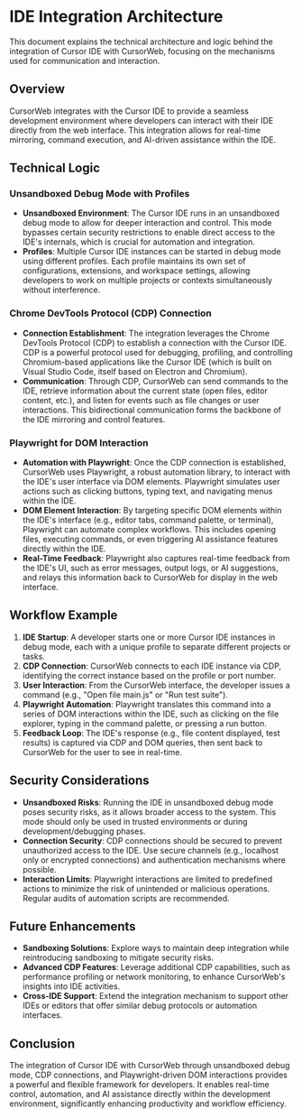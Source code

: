 # IDE Integration Architecture

This document explains the technical architecture and logic behind the integration of Cursor IDE with CursorWeb, focusing on the mechanisms used for communication and interaction.

## Overview

CursorWeb integrates with the Cursor IDE to provide a seamless development environment where developers can interact with their IDE directly from the web interface. This integration allows for real-time mirroring, command execution, and AI-driven assistance within the IDE.

## Technical Logic

### Unsandboxed Debug Mode with Profiles

- **Unsandboxed Environment**: The Cursor IDE runs in an unsandboxed debug mode to allow for deeper interaction and control. This mode bypasses certain security restrictions to enable direct access to the IDE's internals, which is crucial for automation and integration.
- **Profiles**: Multiple Cursor IDE instances can be started in debug mode using different profiles. Each profile maintains its own set of configurations, extensions, and workspace settings, allowing developers to work on multiple projects or contexts simultaneously without interference.

### Chrome DevTools Protocol (CDP) Connection

- **Connection Establishment**: The integration leverages the Chrome DevTools Protocol (CDP) to establish a connection with the Cursor IDE. CDP is a powerful protocol used for debugging, profiling, and controlling Chromium-based applications like the Cursor IDE (which is built on Visual Studio Code, itself based on Electron and Chromium).
- **Communication**: Through CDP, CursorWeb can send commands to the IDE, retrieve information about the current state (open files, editor content, etc.), and listen for events such as file changes or user interactions. This bidirectional communication forms the backbone of the IDE mirroring and control features.

### Playwright for DOM Interaction

- **Automation with Playwright**: Once the CDP connection is established, CursorWeb uses Playwright, a robust automation library, to interact with the IDE's user interface via DOM elements. Playwright simulates user actions such as clicking buttons, typing text, and navigating menus within the IDE.
- **DOM Element Interaction**: By targeting specific DOM elements within the IDE's interface (e.g., editor tabs, command palette, or terminal), Playwright can automate complex workflows. This includes opening files, executing commands, or even triggering AI assistance features directly within the IDE.
- **Real-Time Feedback**: Playwright also captures real-time feedback from the IDE's UI, such as error messages, output logs, or AI suggestions, and relays this information back to CursorWeb for display in the web interface.

## Workflow Example

1. **IDE Startup**: A developer starts one or more Cursor IDE instances in debug mode, each with a unique profile to separate different projects or tasks.
2. **CDP Connection**: CursorWeb connects to each IDE instance via CDP, identifying the correct instance based on the profile or port number.
3. **User Interaction**: From the CursorWeb interface, the developer issues a command (e.g., "Open file main.js" or "Run test suite").
4. **Playwright Automation**: Playwright translates this command into a series of DOM interactions within the IDE, such as clicking on the file explorer, typing in the command palette, or pressing a run button.
5. **Feedback Loop**: The IDE's response (e.g., file content displayed, test results) is captured via CDP and DOM queries, then sent back to CursorWeb for the user to see in real-time.

## Security Considerations

- **Unsandboxed Risks**: Running the IDE in unsandboxed debug mode poses security risks, as it allows broader access to the system. This mode should only be used in trusted environments or during development/debugging phases.
- **Connection Security**: CDP connections should be secured to prevent unauthorized access to the IDE. Use secure channels (e.g., localhost only or encrypted connections) and authentication mechanisms where possible.
- **Interaction Limits**: Playwright interactions are limited to predefined actions to minimize the risk of unintended or malicious operations. Regular audits of automation scripts are recommended.

## Future Enhancements

- **Sandboxing Solutions**: Explore ways to maintain deep integration while reintroducing sandboxing to mitigate security risks.
- **Advanced CDP Features**: Leverage additional CDP capabilities, such as performance profiling or network monitoring, to enhance CursorWeb's insights into IDE activities.
- **Cross-IDE Support**: Extend the integration mechanism to support other IDEs or editors that offer similar debug protocols or automation interfaces.

## Conclusion

The integration of Cursor IDE with CursorWeb through unsandboxed debug mode, CDP connections, and Playwright-driven DOM interactions provides a powerful and flexible framework for developers. It enables real-time control, automation, and AI assistance directly within the development environment, significantly enhancing productivity and workflow efficiency.

